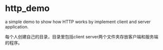 # http_demo
a simple demo to show how HTTP works by implement client and server application.

每个人创建自己的目录，目录里包括client server两个文件夹存放客户端和服务端的程序。
